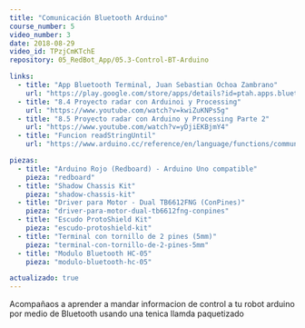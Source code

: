 ```yaml
---
title: "Comunicación Bluetooth Arduino"
course_number: 5
video_number: 3
date: 2018-08-29
video_id: TPzjCmKTchE
repository: 05_RedBot_App/05.3-Control-BT-Arduino

links:
  - title: "App Bluetooth Terminal, Juan Sebastian Ochoa Zambrano"
    url: "https://play.google.com/store/apps/details?id=ptah.apps.bluetoothterminal"
  - title: "8.4 Proyecto radar con Arduinoi y Processing"
    url: "https://www.youtube.com/watch?v=kwiZuKNPs5g"
  - title: "8.5 Proyecto radar con Arduino y Processing Parte 2"
    url: "https://www.youtube.com/watch?v=yDjiEKBjmY4"
  - title: "Funcion readStringUntil"
    url: "https://www.arduino.cc/reference/en/language/functions/communication/serial/readstringuntil/"

piezas:
  - title: "Arduino Rojo (Redboard) - Arduino Uno compatible"
    pieza: "redboard"
  - title: "Shadow Chassis Kit"
    pieza: "shadow-chassis-kit"
  - title: "Driver para Motor - Dual TB6612FNG (ConPines)"
    pieza: "driver-para-motor-dual-tb6612fng-conpines"
  - title: "Escudo ProtoShield Kit"
    pieza: "escudo-protoshield-kit"
  - title: "Terminal con tornillo de 2 pines (5mm)"
    pieza: "terminal-con-tornillo-de-2-pines-5mm"
  - title: "Modulo Bluetooth HC-05"
    pieza: "modulo-bluetooth-hc-05"

actualizado: true
---
```


Acompañaos a aprender a mandar informacion de control a tu robot arduino por medio de Bluetooth usando una tenica llamda paquetizado
